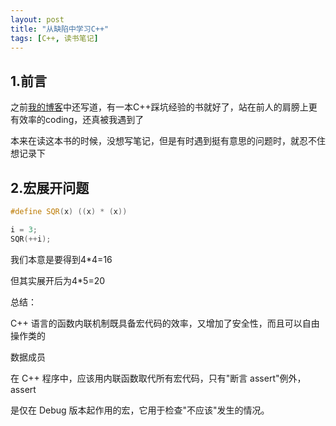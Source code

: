 ```yaml
---
layout: post
title: "从缺陷中学习C++"
tags: [C++, 读书笔记]
---
```


## 1.前言

之前[我的博客](https://coldrainsnow.github.io/posts/pro)中还写道，有一本C++踩坑经验的书就好了，站在前人的肩膀上更有效率的coding，还真被我遇到了

本来在读这本书的时候，没想写笔记，但是有时遇到挺有意思的问题时，就忍不住想记录下

## 2.宏展开问题

```cpp
#define SQR(x) ((x) * (x))

i = 3;
SQR(++i);
```

我们本意是要得到4*4=16

但其实展开后为4*5=20

总结：

C++ 语言的函数内联机制既具备宏代码的效率，又增加了安全性，而且可以自由操作类的

数据成员

在 C++ 程序中，应该用内联函数取代所有宏代码，只有"断言 assert"例外，assert

是仅在 Debug 版本起作用的宏，它用于检查"不应该"发生的情况。

